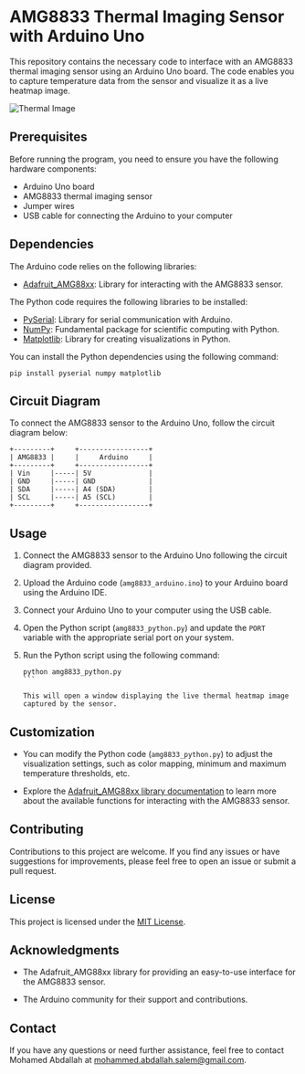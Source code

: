 # AMG8833 Thermal Imaging Sensor with Arduino Uno

This repository contains the necessary code to interface with an AMG8833 thermal imaging sensor using an Arduino Uno board. The code enables you to capture temperature data from the sensor and visualize it as a live heatmap image.

![Thermal Image]()

## Prerequisites

Before running the program, you need to ensure you have the following hardware components:

- Arduino Uno board
- AMG8833 thermal imaging sensor
- Jumper wires
- USB cable for connecting the Arduino to your computer

## Dependencies

The Arduino code relies on the following libraries:

- [Adafruit_AMG88xx](https://github.com/adafruit/Adafruit_AMG88xx): Library for interacting with the AMG8833 sensor.

The Python code requires the following libraries to be installed:

- [PySerial](https://pythonhosted.org/pyserial/): Library for serial communication with Arduino.
- [NumPy](https://numpy.org/): Fundamental package for scientific computing with Python.
- [Matplotlib](https://matplotlib.org/): Library for creating visualizations in Python.

You can install the Python dependencies using the following command:

```
pip install pyserial numpy matplotlib
```

## Circuit Diagram

To connect the AMG8833 sensor to the Arduino Uno, follow the circuit diagram below:

```
+---------+     +-----------------+
| AMG8833 |     |     Arduino     |
+---------+     +-----------------+
| Vin     |-----| 5V              |
| GND     |-----| GND             |
| SDA     |-----| A4 (SDA)        |
| SCL     |-----| A5 (SCL)        |
+---------+     +-----------------+
```

## Usage

1. Connect the AMG8833 sensor to the Arduino Uno following the circuit diagram provided.

2. Upload the Arduino code (`amg8833_arduino.ino`) to your Arduino board using the Arduino IDE.

3. Connect your Arduino Uno to your computer using the USB cable.

4. Open the Python script (`amg8833_python.py`) and update the `PORT` variable with the appropriate serial port on your system.

5. Run the Python script using the following command:

   ````
   python amg8833_python.py
   ```

   This will open a window displaying the live thermal heatmap image captured by the sensor.

## Customization

- You can modify the Python code (`amg8833_python.py`) to adjust the visualization settings, such as color mapping, minimum and maximum temperature thresholds, etc.

- Explore the [Adafruit_AMG88xx library documentation](https://github.com/adafruit/Adafruit_AMG88xx) to learn more about the available functions for interacting with the AMG8833 sensor.

## Contributing

Contributions to this project are welcome. If you find any issues or have suggestions for improvements, please feel free to open an issue or submit a pull request.

## License

This project is licensed under the [MIT License](LICENSE).

## Acknowledgments

- The Adafruit_AMG88xx library for providing an easy-to-use interface for the AMG8833 sensor.

- The Arduino community for their support and contributions.

## Contact

If you have any questions or need further assistance, feel free to contact Mohamed Abdallah at mohammed.abdallah.salem@gmail.com.
